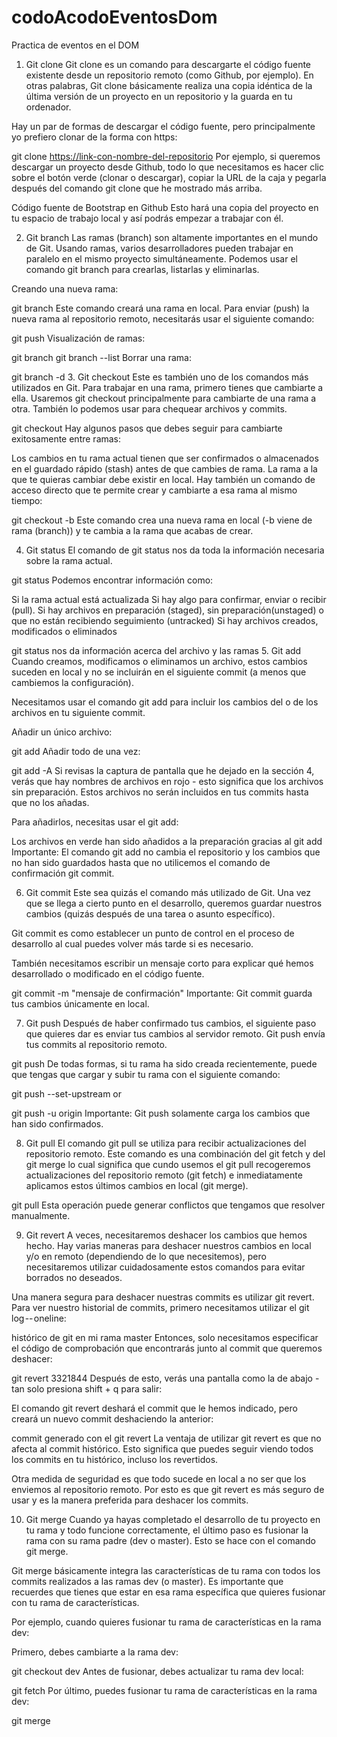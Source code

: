 # codoAcodoEventosDom
Practica de eventos en el DOM

1. Git clone
Git clone es un comando para descargarte el código fuente existente desde un repositorio remoto (como Github, por ejemplo). En otras palabras, Git clone básicamente realiza una copia idéntica de la última versión de un proyecto en un repositorio y la guarda en tu ordenador.

Hay un par de formas de descargar el código fuente, pero principalmente yo prefiero clonar de la forma con https:

git clone <https://link-con-nombre-del-repositorio>
Por ejemplo, si queremos descargar un proyecto desde Github, todo lo que necesitamos es hacer clic sobre el botón verde (clonar o descargar), copiar la URL de la caja y pegarla después del comando git clone que he mostrado más arriba.


Código fuente de Bootstrap en Github
Esto hará una copia del proyecto en tu espacio de trabajo local y así podrás empezar a trabajar con él.

2. Git branch
Las ramas (branch) son altamente importantes en el mundo de Git. Usando ramas, varios desarrolladores pueden trabajar en paralelo en el mismo proyecto simultáneamente. Podemos usar el comando git branch para crearlas, listarlas y eliminarlas.

Creando una nueva rama:

git branch <nombre-de-la-rama>
Este comando creará una rama en local. Para enviar (push) la nueva rama al repositorio remoto, necesitarás usar el siguiente comando:

git push <nombre-remoto> <nombre-rama>
Visualización de ramas:

git branch
git branch --list
Borrar una rama:

git branch -d <nombre-de-la-rama>
3. Git checkout
Este es también uno de los comandos más utilizados en Git. Para trabajar en una rama, primero tienes que cambiarte a ella. Usaremos git checkout principalmente para cambiarte de una rama a otra. También lo podemos usar para chequear archivos y commits.

git checkout <nombre-de-la-rama>
Hay algunos pasos que debes seguir para cambiarte exitosamente entre ramas:

Los cambios en tu rama actual tienen que ser confirmados o almacenados en el guardado rápido (stash) antes de que cambies de rama.
La rama a la que te quieras cambiar debe existir en local.
Hay también un comando de acceso directo que te permite crear y cambiarte a esa rama al mismo tiempo:

git checkout -b <nombre-de-tu-rama>
Este comando crea una nueva rama en local (-b viene de rama (branch)) y te cambia a la rama que acabas de crear.

4. Git status
El comando de git status nos da toda la información necesaria sobre la rama actual.

git status
Podemos encontrar información como:

Si la rama actual está actualizada
Si hay algo para confirmar, enviar o recibir (pull).
Si hay archivos en preparación (staged), sin preparación(unstaged) o que no están recibiendo seguimiento (untracked)
Si hay archivos creados, modificados o eliminados

git status nos da información acerca del archivo y las ramas
5. Git add
Cuando creamos, modificamos o eliminamos un archivo, estos cambios suceden en local y no se incluirán en el siguiente commit (a menos que cambiemos la configuración).

Necesitamos usar el comando git add para incluir los cambios del o de los archivos en tu siguiente commit.

Añadir un único archivo:

git add <archivo>
Añadir todo de una vez:

git add -A
Si revisas la captura de pantalla que he dejado en la sección 4, verás que hay nombres de archivos en rojo - esto significa que los archivos sin preparación. Estos archivos no serán incluidos en tus commits hasta que no los añadas.

Para añadirlos, necesitas usar el git add:


Los archivos en verde han sido añadidos a la preparación gracias al git add
Importante: El comando git add no cambia el repositorio y los cambios que no han sido guardados hasta que no utilicemos el comando de confirmación git commit.

6. Git commit
Este sea quizás el comando más utilizado de Git. Una vez que se llega a cierto punto en el desarrollo, queremos guardar nuestros cambios (quizás después de una tarea o asunto específico).  

Git commit es como establecer un punto de control en el proceso de desarrollo al cual puedes volver más tarde si es necesario.

También necesitamos escribir un mensaje corto para explicar qué hemos desarrollado o modificado en el código fuente.

git commit -m "mensaje de confirmación"
Importante: Git commit guarda tus cambios únicamente en local.

7. Git push
Después de haber confirmado tus cambios, el siguiente paso que quieres dar es enviar tus cambios al servidor remoto. Git push envía tus commits al repositorio remoto.

git push <nombre-remoto> <nombre-de-tu-rama>
De todas formas, si tu rama ha sido creada recientemente, puede que tengas que cargar y subir tu rama con el siguiente comando:

git push --set-upstream <nombre-remoto> <nombre-de-tu-rama>
or

git push -u origin <nombre-de-tu-rama>
Importante: Git push solamente carga los cambios que han sido confirmados.

8. Git pull
El comando git pull se utiliza para recibir actualizaciones del repositorio remoto. Este comando es una combinación del git fetch y del git merge lo cual significa que cundo usemos el git pull recogeremos actualizaciones del repositorio remoto (git fetch) e inmediatamente aplicamos estos últimos cambios en local (git merge).

git pull <nombre-remoto>
Esta operación puede generar conflictos que tengamos que resolver manualmente.

9. Git revert
A veces, necesitaremos deshacer los cambios que hemos hecho. Hay varias maneras para deshacer nuestros cambios en local y/o en remoto (dependiendo de lo que necesitemos), pero necesitaremos utilizar cuidadosamente estos comandos para evitar borrados no deseados.

Una manera segura para deshacer nuestras commits es utilizar git revert. Para ver nuestro historial de commits, primero necesitamos utilizar el  git log -- oneline:


histórico de git en mi rama master
Entonces, solo necesitamos especificar el código de comprobación que encontrarás junto al commit que queremos deshacer:

git revert 3321844
Después de esto, verás una pantalla como la de abajo -tan solo presiona shift + q para salir:


El comando git revert deshará el commit que le hemos indicado, pero creará un nuevo commit deshaciendo la anterior:


commit generado con el git revert
La ventaja de utilizar git revert es que no afecta al commit histórico. Esto significa que puedes seguir viendo todos los commits en tu histórico, incluso los revertidos.

Otra medida de seguridad es que todo sucede en local a no ser que los enviemos al repositorio remoto. Por esto es que git revert es más seguro de usar y es la manera preferida para deshacer los commits.

10. Git merge
Cuando ya hayas completado el desarrollo de tu proyecto en tu rama y todo funcione correctamente, el último paso es fusionar la rama con su rama padre (dev o master). Esto se hace con el comando git merge.

Git merge básicamente integra las características de tu rama con todos los commits realizados a las ramas dev (o master).  Es importante que recuerdes que tienes que estar en esa rama específica que quieres fusionar  con tu rama de características.

Por ejemplo, cuando quieres fusionar tu rama de características en la rama dev:

Primero, debes cambiarte a la rama dev:

git checkout dev
Antes de fusionar, debes actualizar tu rama dev local:

git fetch
Por último, puedes fusionar tu rama de características en la rama dev:

git merge <nombre-de-la-rama>